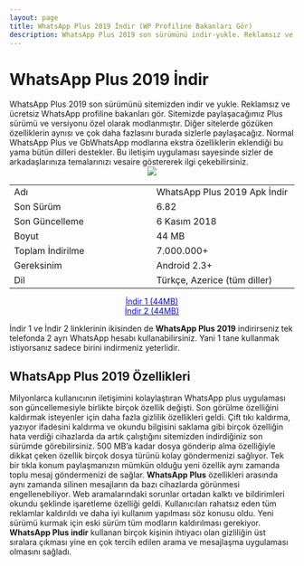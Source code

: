 ```yaml
---
layout: page
title: WhatsApp Plus 2019 İndir (WP Profiline Bakanları Gör)
description: WhatsApp Plus 2019 son sürümünü indir-yukle. Reklamsız ve ücretsiz WhatsApp profiline bakanları gör.
---
```

<h1>WhatsApp Plus 2019 İndir</h1>
WhatsApp Plus 2019 son sürümünü sitemizden indir ve yukle. Reklamsız ve ücretsiz WhatsApp profiline bakanları gör. Sitemizde paylaşacağımız Plus sürümü ve versiyonu özel olarak modlanmıştır. Diğer sitelerde gözüken özelliklerin aynısı ve çok daha fazlasını burada sizlerle paylaşacağız. Normal WhatsApp Plus ve GbWhatsApp modlarına ekstra özelliklerin eklendiği bu yama bütün dilleri destekler. Bu iletişim uygulaması sayesinde sizler de arkadaşlarınıza temalarınızı vesaire göstererek ilgi çekebilirsiniz.
<center>
  <img src="http://awordcevaplari.club/whatsapp-plus-2019.jpg"/>
<table class="width= %100" style="margin-bottom: 7px;">
<tbody>
<tr>
<td width="308">Adı</td>
<td width="308">WhatsApp Plus 2019 Apk İndir</td>
</tr>
<tr>
<td width="308">Son Sürüm</td>
<td width="308">6.82</td>
</tr>
<tr>
<td width="308">Son Güncelleme</td>
<td width="308">6 Kasım 2018</td>
</tr>
<tr>
<td width="308">Boyut</td>
<td width="308">44 MB</td>
</tr>
<tr>
<td width="308">Toplam İndirilme</td>
<td width="308">7.000.000+</td>
</tr>
<tr>
<td width="308">Gereksinim</td>
<td width="308">Android 2.3+</td>
</tr>
<tr>
<td width="308">Dil</td>
<td width="308">Türkçe, Azerice (tüm diller)</td>
</tr>
</tbody>
</table>

<a href="https://www.mediafire.com/file/nce2wacnw7u8hod/WA%2B2-v6.56_www.whatsappmods.net+%40Abo2Sadam.apk"><span style="color:blue;">İndir 1 (44MB)</span></a><br>
<a href="http://www.mediafire.com/file/e67q1330x1gdg50/WA%2B3-v6.56_www.whatsaoomods.net+Abo2Sadam.apk"><span style="color:blue;">İndir 2 (44MB)</span></a><br></center>

İndir 1 ve İndir 2 linklerinin ikisinden de <strong>WhatsApp Plus 2019</strong> indirirseniz tek telefonda 2 ayrı WhatsApp hesabı kullanabilirsiniz. Yani 1 tane kullanmak istiyorsanız sadece birini indirmeniz yeterlidir.

<h2>WhatsApp Plus 2019 Özellikleri</h2>
Milyonlarca kullanıcının iletişimini kolaylaştıran WhatsApp plus uygulaması son güncellemesiyle birlikte birçok özellik değişti. Son görülme özelliğini kaldırmak isteyenler için daha fazla gizlilik özellikleri geldi. Çift tıkı kaldırma, yazıyor ifadesini kaldırma ve okundu bilgisini saklama gibi birçok özelliğin hata verdiği cihazlarda da artık çalıştığını sitemizden indirdiğiniz son sürümde görebilirsiniz. 500 MB’a kadar dosya gönderip alma özelliğiyle dikkat çeken özellik birçok dosya türünü kolay göndermenizi sağlıyor. Tek bir tıkla konum paylaşmanızın mümkün olduğu yeni özellik aynı zamanda toplu mesaj göndermenizi de sağlar. <strong>WhatsApp Plus</strong> özellikleri arasında aynı zamanda silinen mesajların da bazı cihazlarda görünmesi engellenebiliyor. Web aramalarındaki sorunlar ortadan kalktı ve bildirimleri okundu şeklinde işaretleme özelliği geldi. Kullanıcıları rahatsız eden tüm reklamlar kaldırıldı ve daha iyi kullanım yapılması söz konusu oldu. Yeni sürümü kurmak için eski sürüm tüm modların kaldırılması gerekiyor. <strong>WhatsApp Plus indir</strong> kullanan birçok kişinin ihtiyacı olan gizliliğin üst sıralara çıkması yine en çok tercih edilen arama ve mesajlaşma uygulaması olmasını sağladı. 
